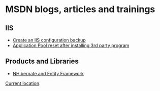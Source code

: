 # MSDN blogs, articles and trainings

## IIS
+ [Create an IIS configuration backup][IIS1]
+ [Application Pool reset after installing 3rd party program][IIS2]

## Products and Libraries
+ [NHibernate and Entity Framework][PL1]


[Current location](https://blogs.msdn.microsoft.com/benjaminperkins).


[IIS1]: 2011-08-create-an-iis-configuration-backup.html
[IIS2]: 2011-08-application-pool-reset-after-installing-3rd-party-program.html

[PL1]: 2011-08-nhibernate-and-entity-framework.html
